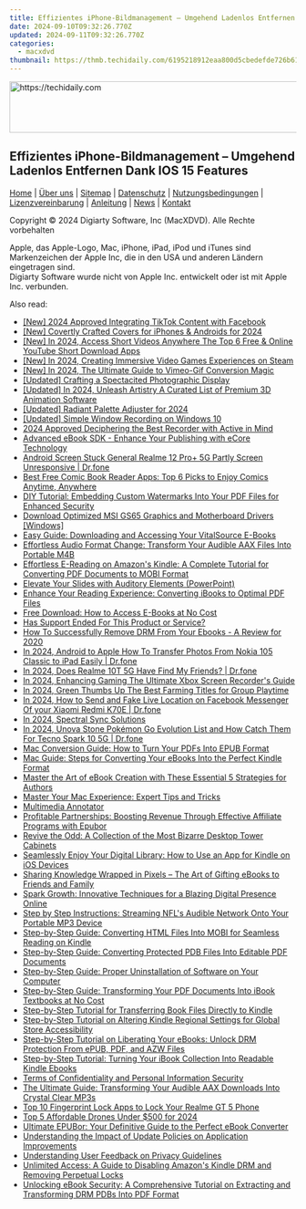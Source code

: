```yaml
---
title: Effizientes iPhone-Bildmanagement – Umgehend Ladenlos Entfernen Dank IOS 15 Features
date: 2024-09-10T09:32:26.770Z
updated: 2024-09-11T09:32:26.770Z
categories:
  - macxdvd
thumbnail: https://thmb.techidaily.com/6195218912eaa800d5cbedefde726b6171a7555efb599d49cbd4be5617c35eea.jpg
---
```






<!-- affiliate ads begin -->
<a href="https://appsumo.8odi.net/c/5597632/2118305/7443" target="_top" id="2118305">
  <img src="//a.impactradius-go.com/display-ad/7443-2118305" border="0" alt="https://techidaily.com" width="728" height="90"/>
</a>
<img height="0" width="0" src="https://appsumo.8odi.net/i/5597632/2118305/7443" style="position:absolute;visibility:hidden;" border="0" />
<!-- affiliate ads end -->




## Effizientes iPhone-Bildmanagement – Umgehend Ladenlos Entfernen Dank IOS 15 Features

[Home](https://tools.techidaily.com/macxdvd/products/) | [Über uns](https://tools.techidaily.com/macxdvd/products/) | [Sitemap](https://tools.techidaily.com/macxdvd/products/) | [Datenschutz](https://tools.techidaily.com/macxdvd/products/) | [Nutzungsbedingungen](https://tools.techidaily.com/macxdvd/products/) | [Lizenzvereinbarung](https://tools.techidaily.com/macxdvd/products/) | [Anleitung](https://tools.techidaily.com/macxdvd/products/) | [News](https://tools.techidaily.com/macxdvd/products/) | [Kontakt](https://tools.techidaily.com/macxdvd/products/)

Copyright © 2024 Digiarty Software, Inc (MacXDVD). Alle Rechte vorbehalten

Apple, das Apple-Logo, Mac, iPhone, iPad, iPod und iTunes sind Markenzeichen der Apple Inc, die in den USA und anderen Ländern eingetragen sind.   
Digiarty Software wurde nicht von Apple Inc. entwickelt oder ist mit Apple Inc. verbunden.

<ins class="adsbygoogle"
     style="display:block"
     data-ad-format="autorelaxed"
     data-ad-client="ca-pub-7571918770474297"
     data-ad-slot="1223367746"></ins>



<ins class="adsbygoogle"
     style="display:block"
     data-ad-client="ca-pub-7571918770474297"
     data-ad-slot="8358498916"
     data-ad-format="auto"
     data-full-width-responsive="true"></ins>

<span class="atpl-alsoreadstyle">Also read:</span>
<div><ul>
<li><a href="https://facebook-clips.techidaily.com/new-2024-approved-integrating-tiktok-content-with-facebook/"><u>[New] 2024 Approved  Integrating TikTok Content with Facebook</u></a></li>
<li><a href="https://instagram-video-recordings.techidaily.com/new-covertly-crafted-covers-for-iphones-and-androids-for-2024/"><u>[New] Covertly Crafted Covers for iPhones & Androids for 2024</u></a></li>
<li><a href="https://facebook-record-videos.techidaily.com/new-in-2024-access-short-videos-anywhere-the-top-6-free-and-online-youtube-short-download-apps/"><u>[New] In 2024, Access Short Videos Anywhere  The Top 6 Free & Online YouTube Short Download Apps</u></a></li>
<li><a href="https://screen-sharing-recording.techidaily.com/new-in-2024-creating-immersive-video-games-experiences-on-steam/"><u>[New] In 2024, Creating Immersive Video Games Experiences on Steam</u></a></li>
<li><a href="https://vimeo-videos.techidaily.com/new-in-2024-the-ultimate-guide-to-vimeo-gif-conversion-magic/"><u>[New] In 2024, The Ultimate Guide to Vimeo-Gif Conversion Magic</u></a></li>
<li><a href="https://extra-information.techidaily.com/updated-crafting-a-spectacited-photographic-display/"><u>[Updated] Crafting a Spectacited Photographic Display</u></a></li>
<li><a href="https://fox-http.techidaily.com/updated-in-2024-unleash-artistry-a-curated-list-of-premium-3d-animation-software/"><u>[Updated] In 2024, Unleash Artistry  A Curated List of Premium 3D Animation Software</u></a></li>
<li><a href="https://fox-info.techidaily.com/updated-radiant-palette-adjuster-for-2024/"><u>[Updated] Radiant Palette Adjuster for 2024</u></a></li>
<li><a href="https://screen-sharing-recording.techidaily.com/updated-simple-window-recording-on-windows-10/"><u>[Updated] Simple Window Recording on Windows 10</u></a></li>
<li><a href="https://remote-screen-capture.techidaily.com/2024-approved-deciphering-the-best-recorder-with-active-in-mind/"><u>2024 Approved  Deciphering the Best Recorder with Active in Mind</u></a></li>
<li><a href="https://discover-amazing.techidaily.com/advanced-ebook-sdk-enhance-your-publishing-with-ecore-technology/"><u>Advanced eBook SDK - Enhance Your Publishing with eCore Technology</u></a></li>
<li><a href="https://howto.techidaily.com/android-screen-stuck-general-realme-12-proplus-5g-partly-screen-unresponsive-drfone-by-drfone-fix-android-problems-fix-android-problems/"><u>Android Screen Stuck General Realme 12 Pro+ 5G Partly Screen Unresponsive | Dr.fone</u></a></li>
<li><a href="https://discover-amazing.techidaily.com/best-free-comic-book-reader-apps-top-6-picks-to-enjoy-comics-anytime-anywhere/"><u>Best Free Comic Book Reader Apps: Top 6 Picks to Enjoy Comics Anytime, Anywhere</u></a></li>
<li><a href="https://discover-amazing.techidaily.com/diy-tutorial-embedding-custom-watermarks-into-your-pdf-files-for-enhanced-security/"><u>DIY Tutorial: Embedding Custom Watermarks Into Your PDF Files for Enhanced Security</u></a></li>
<li><a href="https://driver-download.techidaily.com/download-optimized-msi-gs65-graphics-and-motherboard-drivers-windows/"><u>Download Optimized MSI GS65 Graphics and Motherboard Drivers [Windows]</u></a></li>
<li><a href="https://discover-amazing.techidaily.com/easy-guide-downloading-and-accessing-your-vitalsource-e-books/"><u>Easy Guide: Downloading and Accessing Your VitalSource E-Books</u></a></li>
<li><a href="https://discover-amazing.techidaily.com/effortless-audio-format-change-transform-your-audible-aax-files-into-portable-m4b/"><u>Effortless Audio Format Change: Transform Your Audible AAX Files Into Portable M4B</u></a></li>
<li><a href="https://discover-amazing.techidaily.com/effortless-e-reading-on-amazons-kindle-a-complete-tutorial-for-converting-pdf-documents-to-mobi-format/"><u>Effortless E-Reading on Amazon's Kindle: A Complete Tutorial for Converting PDF Documents to MOBI Format</u></a></li>
<li><a href="https://vp-tips.techidaily.com/elevate-your-slides-with-auditory-elements-powerpoint/"><u>Elevate Your Slides with Auditory Elements (PowerPoint)</u></a></li>
<li><a href="https://discover-amazing.techidaily.com/enhance-your-reading-experience-converting-ibooks-to-optimal-pdf-files/"><u>Enhance Your Reading Experience: Converting iBooks to Optimal PDF Files</u></a></li>
<li><a href="https://discover-amazing.techidaily.com/free-download-how-to-access-e-books-at-no-cost/"><u>Free Download: How to Access E-Books at No Cost</u></a></li>
<li><a href="https://discover-amazing.techidaily.com/has-support-ended-for-this-product-or-service/"><u>Has Support Ended For This Product or Service?</u></a></li>
<li><a href="https://discover-amazing.techidaily.com/how-to-successfully-remove-drm-from-your-ebooks-a-review-for-2020/"><u>How To Successfully Remove DRM From Your Ebooks - A Review for 2020</u></a></li>
<li><a href="https://android-transfer.techidaily.com/in-2024-android-to-apple-how-to-transfer-photos-from-nokia-105-classic-to-ipad-easily-drfone-by-drfone-transfer-from-android-transfer-from-android/"><u>In 2024, Android to Apple How To Transfer Photos From Nokia 105 Classic to iPad Easily | Dr.fone</u></a></li>
<li><a href="https://location-social.techidaily.com/in-2024-does-realme-10t-5g-have-find-my-friends-drfone-by-drfone-virtual-android/"><u>In 2024, Does Realme 10T 5G Have Find My Friends? | Dr.fone</u></a></li>
<li><a href="https://on-screen-recording.techidaily.com/in-2024-enhancing-gaming-the-ultimate-xbox-screen-recorders-guide/"><u>In 2024, Enhancing Gaming  The Ultimate Xbox Screen Recorder's Guide</u></a></li>
<li><a href="https://screen-capture.techidaily.com/in-2024-green-thumbs-up-the-best-farming-titles-for-group-playtime/"><u>In 2024, Green Thumbs Up  The Best Farming Titles for Group Playtime</u></a></li>
<li><a href="https://review-topics.techidaily.com/in-2024-how-to-send-and-fake-live-location-on-facebook-messenger-of-your-xiaomi-redmi-k70e-drfone-by-drfone-virtual-android/"><u>In 2024, How to Send and Fake Live Location on Facebook Messenger Of your Xiaomi Redmi K70E | Dr.fone</u></a></li>
<li><a href="https://extra-guidance.techidaily.com/in-2024-spectral-sync-solutions/"><u>In 2024, Spectral Sync Solutions</u></a></li>
<li><a href="https://android-pokemon-go.techidaily.com/in-2024-unova-stone-pokemon-go-evolution-list-and-how-catch-them-for-tecno-spark-10-5g-drfone-by-drfone-virtual-android/"><u>In 2024, Unova Stone Pokémon Go Evolution List and How Catch Them For Tecno Spark 10 5G | Dr.fone</u></a></li>
<li><a href="https://discover-amazing.techidaily.com/mac-conversion-guide-how-to-turn-your-pdfs-into-epub-format/"><u>Mac Conversion Guide: How to Turn Your PDFs Into EPUB Format</u></a></li>
<li><a href="https://discover-amazing.techidaily.com/mac-guide-steps-for-converting-your-ebooks-into-the-perfect-kindle-format/"><u>Mac Guide: Steps for Converting Your eBooks Into the Perfect Kindle Format</u></a></li>
<li><a href="https://discover-amazing.techidaily.com/master-the-art-of-ebook-creation-with-these-essential-5-strategies-for-authors/"><u>Master the Art of eBook Creation with These Essential 5 Strategies for Authors</u></a></li>
<li><a href="https://discover-amazing.techidaily.com/master-your-mac-experience-expert-tips-and-tricks/"><u>Master Your Mac Experience: Expert Tips and Tricks</u></a></li>
<li><a href="https://youtube-videos.techidaily.com/multimedia-annotator/"><u>Multimedia Annotator</u></a></li>
<li><a href="https://discover-amazing.techidaily.com/profitable-partnerships-boosting-revenue-through-effective-affiliate-programs-with-epubor/"><u>Profitable Partnerships: Boosting Revenue Through Effective Affiliate Programs with Epubor</u></a></li>
<li><a href="https://hardware-reviews.techidaily.com/revive-the-odd-a-collection-of-the-most-bizarre-desktop-tower-cabinets/"><u>Revive the Odd: A Collection of the Most Bizarre Desktop Tower Cabinets</u></a></li>
<li><a href="https://discover-amazing.techidaily.com/seamlessly-enjoy-your-digital-library-how-to-use-an-app-for-kindle-on-ios-devices/"><u>Seamlessly Enjoy Your Digital Library: How to Use an App for Kindle on iOS Devices</u></a></li>
<li><a href="https://discover-amazing.techidaily.com/sharing-knowledge-wrapped-in-pixels-the-art-of-gifting-ebooks-to-friends-and-family/"><u>Sharing Knowledge Wrapped in Pixels – The Art of Gifting eBooks to Friends and Family</u></a></li>
<li><a href="https://discover-amazing.techidaily.com/spark-growth-innovative-techniques-for-a-blazing-digital-presence-online/"><u>Spark Growth: Innovative Techniques for a Blazing Digital Presence Online</u></a></li>
<li><a href="https://discover-amazing.techidaily.com/step-by-step-instructions-streaming-nfls-audible-network-onto-your-portable-mp3-device/"><u>Step by Step Instructions: Streaming NFL's Audible Network Onto Your Portable MP3 Device</u></a></li>
<li><a href="https://discover-amazing.techidaily.com/step-by-step-guide-converting-html-files-into-mobi-for-seamless-reading-on-kindle/"><u>Step-by-Step Guide: Converting HTML Files Into MOBI for Seamless Reading on Kindle</u></a></li>
<li><a href="https://discover-amazing.techidaily.com/step-by-step-guide-converting-protected-pdb-files-into-editable-pdf-documents/"><u>Step-by-Step Guide: Converting Protected PDB Files Into Editable PDF Documents</u></a></li>
<li><a href="https://discover-amazing.techidaily.com/step-by-step-guide-proper-uninstallation-of-software-on-your-computer/"><u>Step-by-Step Guide: Proper Uninstallation of Software on Your Computer</u></a></li>
<li><a href="https://discover-amazing.techidaily.com/step-by-step-guide-transforming-your-pdf-documents-into-ibook-textbooks-at-no-cost/"><u>Step-by-Step Guide: Transforming Your PDF Documents Into iBook Textbooks at No Cost</u></a></li>
<li><a href="https://discover-amazing.techidaily.com/step-by-step-tutorial-for-transferring-book-files-directly-to-kindle/"><u>Step-by-Step Tutorial for Transferring Book Files Directly to Kindle</u></a></li>
<li><a href="https://discover-amazing.techidaily.com/step-by-step-tutorial-on-altering-kindle-regional-settings-for-global-store-accessibility/"><u>Step-by-Step Tutorial on Altering Kindle Regional Settings for Global Store Accessibility</u></a></li>
<li><a href="https://discover-amazing.techidaily.com/step-by-step-tutorial-on-liberating-your-ebooks-unlock-drm-protection-from-epub-pdf-and-azw-files/"><u>Step-by-Step Tutorial on Liberating Your eBooks: Unlock DRM Protection From ePUB, PDF, and AZW Files</u></a></li>
<li><a href="https://discover-amazing.techidaily.com/step-by-step-tutorial-turning-your-ibook-collection-into-readable-kindle-ebooks/"><u>Step-by-Step Tutorial: Turning Your iBook Collection Into Readable Kindle Ebooks</u></a></li>
<li><a href="https://discover-amazing.techidaily.com/terms-of-confidentiality-and-personal-information-security/"><u>Terms of Confidentiality and Personal Information Security</u></a></li>
<li><a href="https://discover-amazing.techidaily.com/the-ultimate-guide-transforming-your-audible-aax-downloads-into-crystal-clear-mp3s/"><u>The Ultimate Guide: Transforming Your Audible AAX Downloads Into Crystal Clear MP3s</u></a></li>
<li><a href="https://easy-unlock-android.techidaily.com/top-10-fingerprint-lock-apps-to-lock-your-realme-gt-5-phone-by-drfone-android/"><u>Top 10 Fingerprint Lock Apps to Lock Your Realme GT 5 Phone</u></a></li>
<li><a href="https://extra-hints.techidaily.com/top-5-affordable-drones-under-500-for-2024/"><u>Top 5 Affordable Drones Under $500 for 2024</u></a></li>
<li><a href="https://discover-amazing.techidaily.com/ultimate-epubor-your-definitive-guide-to-the-perfect-ebook-converter/"><u>Ultimate EPUBor: Your Definitive Guide to the Perfect eBook Converter</u></a></li>
<li><a href="https://discover-amazing.techidaily.com/understanding-the-impact-of-update-policies-on-application-improvements/"><u>Understanding the Impact of Update Policies on Application Improvements</u></a></li>
<li><a href="https://discover-amazing.techidaily.com/understanding-user-feedback-on-privacy-guidelines/"><u>Understanding User Feedback on Privacy Guidelines</u></a></li>
<li><a href="https://discover-amazing.techidaily.com/unlimited-access-a-guide-to-disabling-amazons-kindle-drm-and-removing-perpetual-locks/"><u>Unlimited Access: A Guide to Disabling Amazon's Kindle DRM and Removing Perpetual Locks</u></a></li>
<li><a href="https://discover-amazing.techidaily.com/unlocking-ebook-security-a-comprehensive-tutorial-on-extracting-and-transforming-drm-pdbs-into-pdf-format/"><u>Unlocking eBook Security: A Comprehensive Tutorial on Extracting and Transforming DRM PDBs Into PDF Format</u></a></li>
</ul></div>
